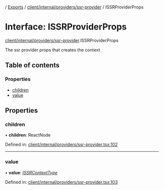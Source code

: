 [](../README.md) / [Exports](../modules.md) / [client/internal/providers/ssr-provider](../modules/client_internal_providers_ssr_provider.md) / ISSRProviderProps

# Interface: ISSRProviderProps

[client/internal/providers/ssr-provider](../modules/client_internal_providers_ssr_provider.md).ISSRProviderProps

The ssr provider props that creates the context

## Table of contents

### Properties

- [children](client_internal_providers_ssr_provider.issrproviderprops.md#children)
- [value](client_internal_providers_ssr_provider.issrproviderprops.md#value)

## Properties

### children

• **children**: ReactNode

Defined in: [client/internal/providers/ssr-provider.tsx:102](https://github.com/onzag/itemize/blob/3efa2a4a/client/internal/providers/ssr-provider.tsx#L102)

___

### value

• **value**: [*ISSRContextType*](client_internal_providers_ssr_provider.issrcontexttype.md)

Defined in: [client/internal/providers/ssr-provider.tsx:103](https://github.com/onzag/itemize/blob/3efa2a4a/client/internal/providers/ssr-provider.tsx#L103)
